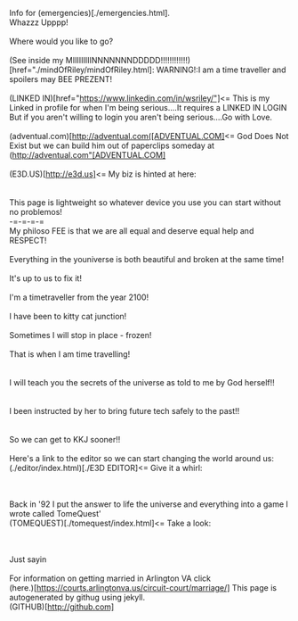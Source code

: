 Info for (emergencies)[./emergencies.html].
<br>
Whazzz Upppp!<br>
<br>
Where would you like to go?<br>
<br>
(See inside my MIIIIIIIIINNNNNNNDDDDD!!!!!!!!!!!!)[href="./mindOfRiley/mindOfRiley.html]: WARNING!:I am a time traveller and spoilers may BEE PREZENT!<br>
<br>
(LINKED IN)[href="https://www.linkedin.com/in/wsriley/"]<= This is my Linked in profile for when I'm being serious....It requires a LINKED IN LOGIN But if you aren't willing to login you aren't being serious....Go with Love.<br><br>
(adventual.com)[http://adventual.com([ADVENTUAL.COM]<= God Does Not Exist but we can build him out of paperclips someday at (http://adventual.com"[ADVENTUAL.COM]</a><br>
<br>
(E3D.US)[http://e3d.us]<= My biz is hinted at here:<br><br>
<br>
This page is lightweight so whatever device you use you can start without no problemos!<br>
-=-=-=-=<br>
My philoso FEE is that we are all equal and deserve equal help and RESPECT!<br>
<br>
Everything in the youniverse is both beautiful and broken at the same time!<br>
<br>
It's up to us to fix it!<br>
<br>
I'm a timetraveller from the year 2100!<br>
<br>
I have been to kitty cat junction!<br>
<br>
Sometimes I will stop in place - frozen!<br>
<br>
That is when I am time travelling!<br>
<br>
<br>
I will teach you the secrets of the universe as told to me by God herself!!<br>
<br>
<br>
I been instructed by her to bring future tech safely to the past!!<br>
<br>
<br>
So we can get to KKJ sooner!!<br>
<br>
Here's a link to the editor so we can start changing the world around us:
<br>
(./editor/index.html)[./E3D EDITOR]<= Give it a whirl:<br><br>
<br>

Back in '92 I put the answer to life the universe and everything into a game I wrote called TomeQuest'
<br>
(TOMEQUEST)[./tomequest/index.html]<= Take a look:<br><br>
<br>


Just sayin<br>
<br>
For information on getting married in Arlington VA click<br>
(here.)[https://courts.arlingtonva.us/circuit-court/marriage/]
This page is autogenerated by githug using jekyll.<br>
(GITHUB)[http://github.com]